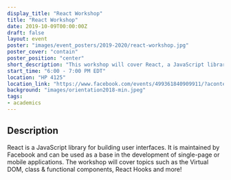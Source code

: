 ```yaml
---
display_title: "React Workshop"
title: "React Workshop"
date: 2019-10-09T00:00:00Z
draft: false
layout: event
poster: "images/event_posters/2019-2020/react-workshop.jpg"
poster_cover: "contain"
poster_position: "center"
short_description: "This workshop will cover React, a JavaScript library for building user interfaces."
start_time: "6:00 - 7:00 PM EDT"
location: "HP 4125"
location_link: "https://www.facebook.com/events/499361840909911/?acontext=%7B%22event_action_history%22%3A[%7B%22surface%22%3A%22page%22%7D]%7D"
background: "images/orientation2018-min.jpeg"
tags:
- academics
---
```


## Description

React is a JavaScript library for building user interfaces. It is maintained by Facebook and can be used as a base in the development of single-page or mobile applications. The workshop will cover topics such as the Virtual DOM, class & functional components, React Hooks and more!